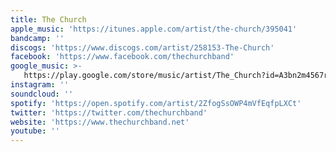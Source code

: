 ```yaml
---
title: The Church
apple_music: 'https://itunes.apple.com/artist/the-church/395041'
bandcamp: ''
discogs: 'https://www.discogs.com/artist/258153-The-Church'
facebook: 'https://www.facebook.com/thechurchband'
google_music: >-
   https://play.google.com/store/music/artist/The_Church?id=A3bn2m4567rdqcqql5c73l7xpta
instagram: ''
soundcloud: ''
spotify: 'https://open.spotify.com/artist/2ZfogSsOWP4mVfEqfpLXCt'
twitter: 'https://twitter.com/thechurchband'
website: 'https://www.thechurchband.net'
youtube: ''
---
```

